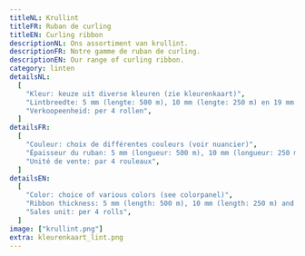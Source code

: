 ```yaml
---
titleNL: Krullint
titleFR: Ruban de curling
titleEN: Curling ribbon
descriptionNL: Ons assortiment van krullint.
descriptionFR: Notre gamme de ruban de curling.
descriptionEN: Our range of curling ribbon.
category: linten
detailsNL:
  [
    "Kleur: keuze uit diverse kleuren (zie kleurenkaart)",
    "Lintbreedte: 5 mm (lengte: 500 m), 10 mm (lengte: 250 m) en 19 mm (lengte: 100 m)",
    "Verkoopeenheid: per 4 rollen",
  ]
detailsFR:
  [
    "Couleur: choix de différentes couleurs (voir nuancier)",
    "Épaisseur du ruban: 5 mm (longueur: 500 m), 10 mm (longueur: 250 m) et 19 mm (longueur: 100 m)",
    "Unité de vente: par 4 rouleaux",
  ]
detailsEN:
  [
    "Color: choice of various colors (see colorpanel)",
    "Ribbon thickness: 5 mm (length: 500 m), 10 mm (length: 250 m) and 19 mm (length: 100 m)",
    "Sales unit: per 4 rolls",
  ]
image: ["krullint.png"]
extra: kleurenkaart_lint.png
---
```

